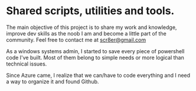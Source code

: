 # Shared scripts, utilities and tools.

The main objective of this project is to share my work and knowledge, improve dev skills as the noob I am and become a little part of the community. 
Feel free to contact me at scr8er@gmail.com

As a windows systems admin, I started to save every piece of powershell code I've built. Most of them belong to simple needs or more logical than technical issues. 

Since Azure came, I realize that we can/have to code everything and I need a way to organize it and found Github.
